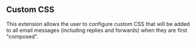 ## Custom CSS

This extension allows the user to configure custom CSS that will be
added to all email messages (including replies and forwards) when they
are first "composed".


